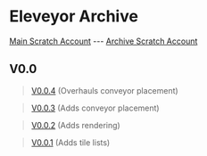 # Eleveyor Archive
[Main Scratch Account](https://scratch.mit.edu/users/C3aca/) --- [Archive Scratch Account](https://scratch.mit.edu/users/C3aca_Archive/)


## V0.0

> [V0.0.4](https://scratch.mit.edu/projects/807623333/) (Overhauls conveyor placement)

> [V0.0.3](https://scratch.mit.edu/projects/807043107/) (Adds conveyor placement)

> [V0.0.2](https://scratch.mit.edu/projects/807042798/) (Adds rendering)

> [V0.0.1](https://scratch.mit.edu/projects/806673308/) (Adds tile lists)

